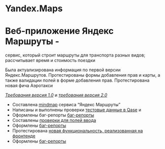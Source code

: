 # Yandex.Maps
# Веб-приложение Яндекс Маршруты - 
сервис, который строит маршруты для транспорта разных видов; рассчитывает время и стоимость поездки

Была актуализирована информация по первой версии Яндекс.Маршрутов. 
Протестированы формы добавления прав и карты, а также валидации полей в форме добавления прав.
Протестирована новая фича Аэротакси

<a href="https://praktikum.notion.site/1-0-c5203c01f07f4ba096d4534efe620a26">_Требования версия 1.0_</a> и <a href="https://praktikum.notion.site/2-0-f68f4fa509fe45c88539c58fd9ec70c5">_требования версия 2.0_</a>

* Составлена <a href="https://drive.google.com/file/d/1B-yapWdYX8rbGsn5E5FEvPDomdr9vkLI/view?usp=sharing">mindmap</a> сервиса “Яндекс Маршруты”
* Написаны и выполнены проверки <a href="https://drive.google.com/file/d/1XjcFUqyG232tFs78ITdr1YaOtFHaS_sg/view?usp=drive_link">тестовые данные в Qase</a> и <a href="https://drive.google.com/file/d/1dRo2rCw1GyF8LEHk-4dA1X2ds2pQcluH/view?usp=sharing"></a>
* Оформлены баг-репорты <a href="https://bugulniklist.youtrack.cloud/projects/ce3d8904-d0d6-4eab-9518-b07b9d6f6294">баг-репорты</a>
* Составлены <a href="https://docs.google.com/spreadsheets/d/1-UWJaSUE2SjkxDURgBwt7tZtUt52tgiVMCF76r8wLjg/edit?usp=sharing">проверки для полей ввода</a>
* Оформлены <a href="https://bugulniklist.youtrack.cloud/projects/c9a38bbb-3bbe-49e4-a3e4-04fa90cbbe70">баг-репорты</a>
* Протестирована <a href="https://app.qase.io/public/report/08f8d14459664d5522482d13a419514d6f6fe4c0">новая функциональность, реализованная на фронтенде</a>
* Оформлены <a href="https://bugulniklist.youtrack.cloud/projects/48635d87-cf3b-4473-9341-99859bd02190">баг-репорты</a>
